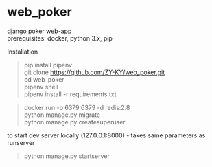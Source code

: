 # web_poker
django poker web-app  
prerequisites: docker, python 3.x, pip

Installation  
> pip install pipenv  
git clone https://github.com/ZY-KY/web_poker.git  
cd web_poker  
pipenv shell  
pipenv install -r requirements.txt  

> docker run -p 6379:6379 -d redis:2.8  
python manage.py migrate  
python manage.py createsuperuser  

to start dev server locally (127.0.0.1:8000) - takes same parameters as runserver  
> python manage.py startserver  
